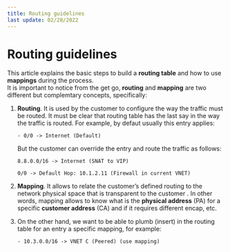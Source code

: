 ```yaml
---
title: Routing guidelines
last update: 02/28/2022
---
```


# Routing guidelines

This article explains the basic steps to build a **routing table** and how to
use **mappings** during the process.  
It is important to notice from the get go, **routing** and **mapping** are two
different but complemtary concepts, specifically:

1. **Routing**. It is used by the customer to configure the way the traffic must
be routed. It must be clear that routing table has the last say in the way the
traffic is routed. For example, by defaut usually this entry applies:

    `- 0/0 -> Internet (Default)`

    But the customer can override the entry and route the traffic as follows:

    `8.8.0.0/16 -> Internet (SNAT to VIP)`

    `0/0 -> Default Hop: 10.1.2.11 (Firewall in current VNET)`

1. **Mapping**. It allows to relate the customer’s defined routing to the
   network physical space that is transparent to the customer . In other words,
   mapping allows to know what is the **physical address** (PA) for a specific
   **customer address** (CA) and if it requires different encap, etc.
1. On the other hand, we want to be able to plumb (insert) in the routing table
   for an entry a specific mapping, for example:  

    `- 10.3.0.0/16 -> VNET C (Peered) (use mapping)`
